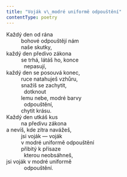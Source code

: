 ```yaml
---
title: "Voják v\_modré uniformě odpouštění"
contentType: poetry
---
```


<section>

Každý den od rána  
          bohové odpouštějí nám  
          naše skutky,  
každý den předivo zákona  
          se trhá, látáš ho, konce  
            nepasují,  
každý den se posouvá konec,  
          ruce natahuješ vzhůru,  
          snažíš se zachytit,  
            dotknout  
          lemu nebe, modré barvy  
            odpouštění,  
          chytit krásu.  
Každý den utkáš kus  
          na předivu zákona  
a nevíš, kde zítra navážeš,  
          jsi voják — voják  
          v modré uniformě odpouštění  
          přibitý k přísaze  
            kterou neobsáhneš,  
jsi voják v modré uniformě  
            odpouštění.

</section>

